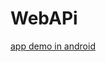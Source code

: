 # WebAPi
[app demo in android](https://github.com/trantronghien/WebAPi/blob/master/karaoke-v1.8.1.41018-04-10-18-D.apk?raw=true)

